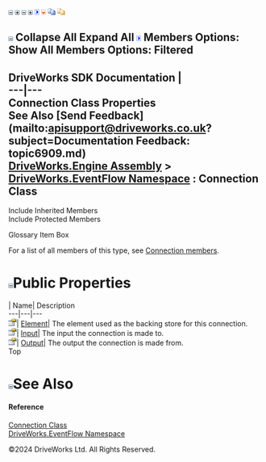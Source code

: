 ![](dotnetimages/collapse.gif) ![](dotnetimages/expand.gif) ![](dotnetimages/collapse.gif) ![](dotnetimages/expand.gif) ![](dotnetimages/drpdown.gif) ![](dotnetimages/drpdown_orange.gif) ![](dotnetimages/copycode.gif) ![](dotnetimages/copycodeHighlight.gif)

![](dotnetimages/collapse.gif) Collapse All Expand All ![](dotnetimages/drpdown.gif) Members Options: Show All  Members Options: Filtered   
---  
DriveWorks SDK Documentation  |   
---|---  
Connection Class Properties   
See Also [Send Feedback](mailto:apisupport@driveworks.co.uk?subject=Documentation Feedback: topic6909.md)  
[DriveWorks.Engine Assembly](topic2156.md) > [DriveWorks.EventFlow Namespace](topic6871.md) : Connection Class  
---  
  
Include Inherited Members    
Include Protected Members    


Glossary Item Box

For a list of all members of this type, see [Connection members](topic6910.md).

# ![](dotnetimages/collapse.gif)Public Properties

| Name| Description  
---|---|---  
![Public Property](dotnetimages/publicProperty.gif)| [Element](topic6915.md)| The element used as the backing store for this connection.   
![Public Property](dotnetimages/publicProperty.gif)| [Input](topic6916.md)| The input the connection is made to.   
![Public Property](dotnetimages/publicProperty.gif)| [Output](topic6917.md)| The output the connection is made from.   
Top

# ![](dotnetimages/collapse.gif)See Also

#### Reference

[Connection Class](topic6909.md)   
[DriveWorks.EventFlow Namespace](topic6871.md)

©2024 DriveWorks Ltd. All Rights Reserved.
